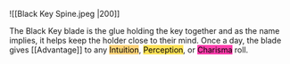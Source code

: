 ![[Black Key Spine.jpeg |200]]

The Black Key blade is the glue holding the key together and as the name implies, it helps keep the holder close to their mind.
Once a day, the blade gives [[Advantage]] to any <mark style="background:  #FFAD0085;">Intuition</mark>, <mark style="background: #FFE258;">Perception</mark>, or <mark style="background: #FF3FAC;">Charisma</mark> roll.